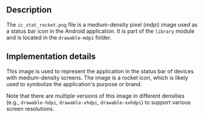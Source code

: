 ## Description

The `ic_stat_rocket.png` file is a medium-density pixel (mdpi) image used as a status bar icon in the Android application. It is part of the `library` module and is located in the `drawable-mdpi` folder.


## Implementation details

This image is used to represent the application in the status bar of devices with medium-density screens. The image is a rocket icon, which is likely used to symbolize the application's purpose or brand.

Note that there are multiple versions of this image in different densities (e.g., `drawable-hdpi`, `drawable-xhdpi`, `drawable-xxhdpi`) to support various screen resolutions.



